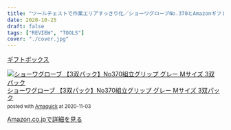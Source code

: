 ```yaml
---
title: "ツールチェストで作業エリアすっきり化／ショーワグローブNo.370とAmazonギフトボックス"
date: 2020-10-25
draft: false
tags: ["REVIEW", "TOOLS"]
cover: "./cover.jpg"
---
```


[ギフトボックス](https://www.amazon.co.jp/dp/B07RW4G3MF/)

<div class="amachazl-box" style="margin-bottom:0px;"><div class="amachazl-image" style="float:left;margin:0px 12px 1px 0px;"><a href="https://www.amazon.co.jp/dp/B007OYQXQ0/?tag=gensobunya-22" name="amazonlink" rel="nofollow" target="_blank"><img src="https://m.media-amazon.com/images/I/51W8MXkGb8L._SL200_.jpg" alt="ショーワグローブ 【3双パック】No370組立グリップ グレー Mサイズ 3双パック" style="border: none;" /></a></div><div class="amachazl-info" style="line-height:120%; margin-bottom: 10px"><div class="amachazl-name" style="margin-bottom:10px;line-height:120%"><a href="https://www.amazon.co.jp/dp/B007OYQXQ0/?tag=gensobunya-22" name="amachazllink" rel="nofollow" target="_blank">ショーワグローブ 【3双パック】No370組立グリップ グレー Mサイズ 3双パック</a><div class="amachazl-powered-date" style="font-size:80%;margin-top:5px;line-height:120%">posted with <a href="https://creazy.net/amazon_quick_affiliate/" title="ショーワグローブ 【3双パック】No370組立グリップ グレー Mサイズ 3双パック" rel="nofollow" target="_blank">Amaquick</a> at 2020-11-03</div></div><div class="amachazl-sub-info" style="float: left;"><div class="amachazl-link" style="margin-top: 5px"><a href="https://www.amazon.co.jp/dp/B007OYQXQ0/?tag=gensobunya-22" name="amachazllink" rel="nofollow" target="_blank">Amazon.co.jpで詳細を見る</a></div></div></div><div class="amachazl-footer" style="clear: left"></div></div>

